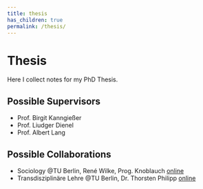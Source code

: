 ```yaml
---
title: thesis
has_children: true
permalink: /thesis/
---
```


# Thesis

Here I collect notes for my PhD Thesis.

## Possible Supervisors

* Prof. Birgit Kanngießer
* Prof. Liudger Dienel
* Prof. Albert Lang


## Possible Collaborations

* Sociology @TU Berlin, René Wilke, Prog. Knoblauch [online](https://www.as.tu-berlin.de/v_menue/mitarbeiterinnen/)
* Transdisziplinäre Lehre @TU Berlin, Dr. Thorsten Philipp [online](https://www.tu-berlin.de/menue/einrichtungen/praesidium/projekte_des_praesidiums/transdisziplinaere_lehre/menue/transdisziplinaere_lehre/)
